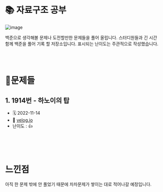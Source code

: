# 📚 자료구조 공부


![image](https://user-images.githubusercontent.com/54374610/201656670-66cc11ae-1ffd-4aa4-8c63-a8803d385eef.png)


백준으로 생각해볼 문제나 도전할만한 문제들을 풀어 올립니다. 스터디원들과 긴 시간 함께 백준을 풀어 기록 할 저장소입니다. 표시되는 난이도는 주관적으로 작성했습니다.

<br>
<br>
<!-- ======================================================= -->

# **💯문제들**

## **1. 1914번 - 하노이의 탑**
* 🗓 2022-11-14 
* 🔗 [velog.io](https://velog.io/@joch2712/%EB%B0%B1%EC%A4%80-1914%EB%B2%88-%ED%95%98%EB%85%B8%EC%9D%B4%EC%9D%98-%ED%83%91)
* 난이도 : 👍

<br>


<!-- 아래 내용 복붙 해서 사용
## **번호. 문제번호 - 문제 이름**
* 🗓 날짜
* 🔗 [velog.io](링크)
* 난이도 : 

<br> 
-->


<!-- ======================================================= -->
<br>
<br>


# 느낀점
아직 한 문제 밖에 안 풀었기 때문에 차차문제가 쌓이는 대로 적어나갈 예정입니다.